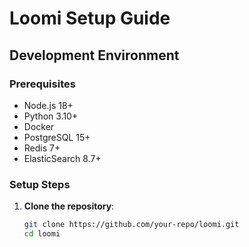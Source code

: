# Loomi Setup Guide

## Development Environment

### Prerequisites
- Node.js 18+
- Python 3.10+
- Docker
- PostgreSQL 15+
- Redis 7+
- ElasticSearch 8.7+

### Setup Steps

1. **Clone the repository**:
   ```bash
   git clone https://github.com/your-repo/loomi.git
   cd loomi